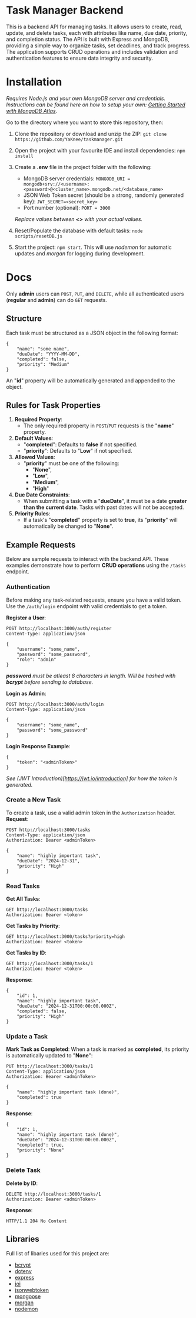 # Task Manager Backend

This is a backend API for managing tasks. It allows users to create, read, update, and delete tasks, each with attributes like name, due date, priority, and completion status. The API is built with Express and MongoDB, providing a simple way to organize tasks, set deadlines, and track progress. The application supports CRUD operations and includes validation and authentication features to ensure data integrity and security.

# Installation
_Requires Node.js and your own MongoDB server and credentials. Instructions can be found here on how to setup your own: [Getting Started with MongoDB Atlas](https://www.youtube.com/watch?v=bBA9rUdqmgY)._

Go to the directory where you want to store this repository, then:
1. Clone the repository or download and unzip the ZIP: `git clone https://github.com/YaKnee/taskmanager.git`
2. Open the project with your favourite IDE and install dependencies: `npm install`
3. Create a __.env__ file in the project folder with the following:
    - MongoDB server credentials: `MONGODB_URI = mongodb+srv://<username>:<password>@<cluster_name>.mongodb.net/<database_name>`
    - JSON Web Token secret (should be a strong, randomly generated key): `JWT_SECRET=<secret_key>`
    - Port number (optional): `PORT = 3000`

    _Replace values between __<>__ with your actual values._

4. Reset/Populate the database with default tasks: `node scripts/resetDB.js`
5. Start the project: `npm start`. This will use _nodemon_ for automatic updates and _morgan_ for logging during development.

# Docs

Only __admin__ users can `POST`, `PUT`, and `DELETE`, while all authenticated users (__regular__ and __admin__) can do `GET` requests. 

## Structure 
Each task must be structured as a JSON object in the following format:
``` 
{
    "name": "some name",
    "dueDate": "YYYY-MM-DD",
    "completed": false,
    "priority": "Medium"
}
```
An "__id__" property will be automatically generated and appended to the object.

## Rules for Task Properties
1. __Required Property__:
    - The only required property in `POST`/`PUT` requests is the "__name__" property.
2. __Default Values__:
    - "__completed__": Defaults to __false__ if not specified.
    - "__priority__": Defaults to "__Low__" if not specified.
3. __Allowed Values__:
    - "__priority__" must be one of the following:
        - "__None__",
        - "__Low__",
        - "__Medium__",
        - "__High__"
4. __Due Date Constraints__:
    - When submitting a task with a "__dueDate__", it must be a date __greater than the current date__. Tasks with past dates will not be accepted.
5. __Priority Rules__:
    - If a task's "__completed__" property is set to __true__, its "__priority__" will automatically be changed to "__None__".

## Example Requests

Below are sample requests to interact with the backend API. These examples demonstrate how to perform __CRUD operations__ using the `/tasks` endpoint.

### Authentication

Before making any task-related requests, ensure you have a valid token. Use the `/auth/login` endpoint with valid credentials to get a token.

__Register a User__:
```
POST http://localhost:3000/auth/register
Content-Type: application/json

{
    "username": "some_name",
    "password": "some_password",
    "role": "admin"
}
```
_**password** must be atleast 8 characters in length. Will be hashed with **bcrypt** before sending to database._

__Login as Admin__:
```
POST http://localhost:3000/auth/login
Content-Type: application/json

{
    "username": "some_name",
    "password": "some_password"
}
```

__Login Response Example__:
```
{
    "token": "<adminToken>"
}
```
_See (JWT Introduction)[https://jwt.io/introduction] for how the token is generated._

### Create a New Task
To create a task, use a valid admin token in the `Authorization` header.
__Request__:
```
POST http://localhost:3000/tasks
Content-Type: application/json
Authorization: Bearer <adminToken>

{
    "name": "highly important task",
    "dueDate": "2024-12-31",
    "priority": "High"
}
```

### Read Tasks
__Get All Tasks__:
```
GET http://localhost:3000/tasks
Authorization: Bearer <token>
```

__Get Tasks by Priority__:
```
GET http://localhost:3000/tasks?priority=high
Authorization: Bearer <token>
```

__Get Tasks by ID__:
```
GET http://localhost:3000/tasks/1
Authorization: Bearer <token>
```

__Response__:
```
{
    "id": 1,
    "name": "highly important task",
    "dueDate": "2024-12-31T00:00:00.000Z",
    "completed": false,
    "priority": "High"
}
```

### Update a Task

__Mark Task as Completed__:
When a task is marked as __completed__, its priority is automatically updated to "__None__":
```
PUT http://localhost:3000/tasks/1
Content-Type: application/json
Authorization: Bearer <adminToken>

{
    "name": "highly important task (done)",
    "completed": true
}
```

__Response__:
```
{
    "id": 1,
    "name": "highly important task (done)",
    "dueDate": "2024-12-31T00:00:00.000Z",
    "completed": true,
    "priority": "None"
}
```

### Delete Task
__Delete by ID__:
```
DELETE http://localhost:3000/tasks/1
Authorization: Bearer <adminToken>
```

__Response__:
```
HTTP/1.1 204 No Content
```


## Libraries

Full list of libaries used for this project are:
- [bcrypt](https://www.npmjs.com/package/bcrypt)
- [dotenv](https://www.dotenv.org/docs/)
- [express](https://expressjs.com/en/4x/api.html)
- [joi](https://joi.dev/api/?v=17.13.3)
- [jsonwebtoken](https://jwt.io/introduction)
- [mongoose](https://mongoosejs.com/docs/index.html)
- [morgan](https://github.com/expressjs/morgan#readme)
- [nodemon](https://github.com/remy/nodemon)